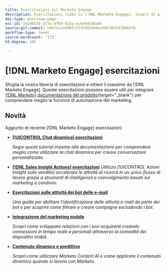 ```yaml
---
title: Esercitazioni sul Marketo Engage
description: Esercitazioni video su [!DNL Marketo Engage]. Scopri di più su cone utilizzare le funzionalità di automazione marketing e altro ancora.
doc-type: overview-page
exl-id: 1b2d6334-377a-4f59-923a-ecbe0dc0ba0c
source-git-commit: c6472ca19d0fcf147d53de6ecb8f263f41046e7b
workflow-type: tm+mt
source-wordcount: '173'
ht-degree: 19%

---
```


# [!DNL Marketo Engage] esercitazioni

Sfoglia la nostra libreria di esercitazioni e ottieni il massimo da [!DNL Marketo Engage]. Queste esercitazioni possono essere utili per integrare [[!DNL Marketo] documentazione del prodotto](https://experienceleague.adobe.com/docs/marketo/using/home.html){target="_blank"} per comprendere meglio le funzioni di automazione del marketing.

<div id="whats-new-section">

## Novità

Aggiunto di recente [!DNL Marketo Engage] esercitazioni:

* **[[!UICONTROL Chat dinamica]  esercitazioni](dynamic-chat/dynamic-chat-overview.md)**

   _Segui questi tutorial insieme alla documentazione per comprendere meglio come utilizzare la chat dinamica per creare conversazioni personalizzate._

* **[[!DNL Sales Insight Actions] esercitazioni](/help/sales-insight-actions/overview.md)**
   _Utilizzo [!UICONTROL Azioni Insight sulle vendite] accelerare le attività di ricerca in un unico flusso di lavoro grazie a strumenti di intelligenza e coinvolgimento basati sul marketing e condivisi._

* **[Esercitazioni sulle attività dei bot delle e-mail](filtering-email-bot-activities/setup.md)**

   _Una guida per abilitare l’identificazione delle attività e-mail da parte dei bot e per scoprire come filtrare e creare campagne escludendo i bot._

* **[Integrazione del marketing mobile](cross-channel-marketing/mobile-marketing-learn.md)**

   _Scopri come sviluppare relazioni con i tuoi acquirenti creando connessioni in tempo reale e personali attraverso la comodità dei dispositivi mobili._

* **[Contenuto dinamico e predittivo](email-marketing/dynamic-and-predictive-content-learn.md)**

   _Scopri come utilizzare Marketo Content AI e come applicare il contenuto dinamico quando si lavora con Marketo._

</div>
<div id="recs-overview-body-1"></div>
<div id="recs-overview-body-2"></div>
<div id="recs-overview-body-3"></div>
<div id="recs-overview-body-4"></div>
<div id="recs-overview-body-5"></div>
<div id="recs-overview-body-6"></div>
